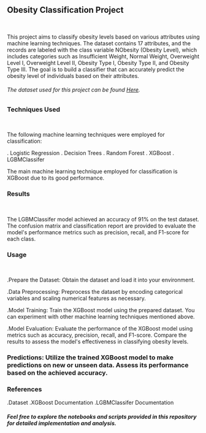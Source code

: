 ## Obesity Classification Project
<br>

 This project aims to classify obesity levels based on various attributes using machine learning techniques.
 The dataset contains 17 attributes, and the records are labeled with the class variable NObesity (Obesity Level),
 which includes categories such as Insufficient Weight, Normal Weight, Overweight Level I, Overweight Level II, Obesity Type I, Obesity Type II, and Obesity Type III. 
 The goal is to build a classifier that can accurately predict the obesity level of individuals based on their attributes.

 ###### The dataset used for this project can be found <a href="https://www.kaggle.com/competitions/playground-series-s4e2/data">Here</a>.

### Techniques Used
<br>

The following machine learning techniques were employed for classification:

. Logistic Regression
. Decision Trees
. Random Forest
. XGBoost
. LGBMClassifer

The main machine learning technique employed for classification is XGBoost due to its good performance.

### Results
<br>

The LGBMClassifer model achieved an accuracy of 91% on the test dataset. 
The confusion matrix and classification report are provided to evaluate the model's performance metrics such as precision, recall, and F1-score for each class.

### Usage
<br>

.Prepare the Dataset: Obtain the dataset and load it into your environment.

.Data Preprocessing: Preprocess the dataset by encoding categorical variables and scaling numerical features as necessary.

.Model Training: Train the XGBoost model using the prepared dataset. You can experiment with other machine learning techniques mentioned above.

.Model Evaluation: Evaluate the performance of the XGBoost model using metrics such as accuracy, precision, recall, and F1-score. Compare the results to assess the model's effectiveness in classifying obesity levels.

### Predictions: Utilize the trained XGBoost model to make predictions on new or unseen data. Assess its performance based on the achieved accuracy.

### References
.Dataset
.XGBoost Documentation
.LGBMClassifer Documentation
<br>

##### Feel free to explore the notebooks and scripts provided in this repository for detailed implementation and analysis.
